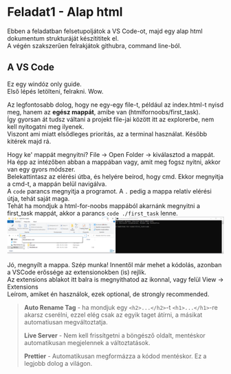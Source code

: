 # Feladat1 - Alap html

Ebben a feladatban felsetupoljátok a VS Code-ot, majd egy alap html dokumentum strukturáját készítititek el.  
A végén szakszerűen felrakjátok githubra, command line-ból.

## A VS Code

Ez egy windóz only guide.  
Első lépés letölteni, felrakni. Wow.

Az legfontosabb dolog, hogy ne egy-egy file-t, például az index.html-t nyisd meg, hanem az **egész mappát**, amibe van (htmlfornoobs/first_task).  
Így gyorsan át tudsz váltani a projekt file-jai között itt az explorerbe, nem kell nyitogatni meg ilyenek.  
Viszont ami miatt elsődleges prioritás, az a terminal használat. Később kitérek majd rá.

Hogy ke' mappát megnyitni? File -> Open Folder -> kiválasztod a mappát.  
Ha épp az intézőben abban a mappában vagy, amit meg fogsz nyitni, akkor van egy gyors módszer.  
Belekattintasz az elérési útba, és helyére beírod, hogy cmd. Ekkor megnyitja a cmd-t, a mappán belül navigálva.  
A `code` parancs megnyitja a programot. A `.` pedig a mappa relatív elérési útja, tehát saját maga.  
Tehát ha mondjuk a html-for-noobs mappából akarnánk megnyitni a first_task mappát, akkor a parancs `code ./first_task` lenne.  
![Hogyan kell megcsinálni kép](../feladat_kepek/vscode.png)

Jó, megnyílt a mappa. Szép munka! Innentől már mehet a kódolás, azonban a VSCode erőssége az extensionokben (is) rejlik.  
Az extensions ablakot itt balra is megnyithatod az ikonnal, vagy felül View -> Extensions  
Leírom, amiket én használok, ezek optional, de strongly recommended.

> **Auto Rename Tag** - ha mondjuk egy `<h2>...</h2>`-t `<h1>...</h1>`-re akarsz cserélni, ezzel elég csak az egyik taget átírni, a másikat automatiusan megváltoztatja.
>
> **Live Server** - Nem kell frissítgetni a böngésző oldalt, mentéskor automatikusan megjelennek a változtatások.
>
> **Prettier** - Automatikusan megformázza a kódod mentéskor. Ez a legjobb dolog a világon.
